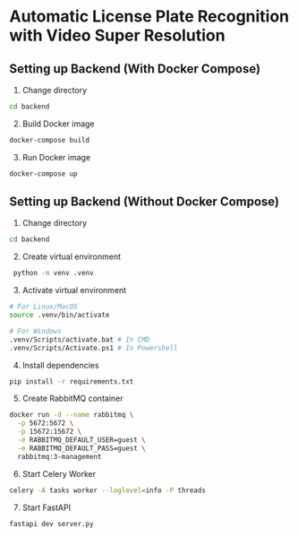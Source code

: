 # Automatic License Plate Recognition with Video Super Resolution

## Setting up Backend (With Docker Compose)

1. Change directory

```sh
cd backend
```

2. Build Docker image

```sh
docker-compose build
```

3. Run Docker image

```sh
docker-compose up
```

## Setting up Backend (Without Docker Compose)

1. Change directory

```sh
cd backend
```

2. Create virtual environment

```sh
 python -m venv .venv
```

3. Activate virtual environment

```sh
# For Linux/MacOS
source .venv/bin/activate

# For Windows
.venv/Scripts/activate.bat # In CMD
.venv/Scripts/Activate.ps1 # In Powershell
```

4. Install dependencies

```sh
pip install -r requirements.txt
```

5. Create RabbitMQ container

```sh
docker run -d --name rabbitmq \
  -p 5672:5672 \
  -p 15672:15672 \
  -e RABBITMQ_DEFAULT_USER=guest \
  -e RABBITMQ_DEFAULT_PASS=guest \
  rabbitmq:3-management
```

6. Start Celery Worker

```sh
celery -A tasks worker --loglevel=info -P threads
```

7. Start FastAPI

```sh
fastapi dev server.py
```
